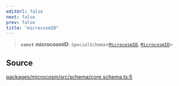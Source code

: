 ```yaml
---
editUrl: false
next: false
prev: false
title: "microcosmID"
---
```


> **`const`** **microcosmID**: `SpecialSchema`\<[`MicrocosmID`](../type-aliases/MicrocosmID.md), [`MicrocosmID`](../type-aliases/MicrocosmID.md)\>

## Source

[packages/microcosm/src/schema/core.schema.ts:5](https://github.com/nodenogg-in/alpha-p2p/blob/b5a92ec368c11e5b1ed34a190813f3e3bd62fc80/packages/microcosm/src/schema/core.schema.ts#L5)
